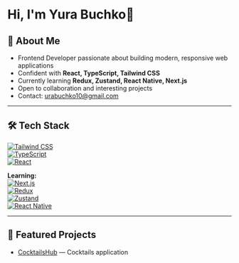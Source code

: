 # Hi, I'm Yura Buchko👋

## 🚀 About Me  
- Frontend Developer passionate about building modern, responsive web applications  
- Confident with **React, TypeScript, Tailwind CSS**  
- Currently learning **Redux, Zustand, React Native, Next.js**  
- Open to collaboration and interesting projects  
- Contact: [urabuchko10@gmail.com](mailto:urabuchko10@gmail.com)  

---

## 🛠 Tech Stack  
[![Tailwind CSS](https://img.shields.io/badge/Tailwind_CSS-%2338B2AC.svg?style=flat&logo=tailwind-css&logoColor=white)](https://tailwindcss.com/)  
[![TypeScript](https://img.shields.io/badge/TypeScript-%23007ACC.svg?style=flat&logo=typescript&logoColor=white)](https://www.typescriptlang.org/)  
[![React](https://img.shields.io/badge/React-%2320232a.svg?style=flat&logo=react&logoColor=%2361DAFB)](https://react.dev/)  

**Learning:**  
[![Next.js](https://img.shields.io/badge/Next.js-000000.svg?style=flat&logo=next.js&logoColor=white)](https://nextjs.org/)   
[![Redux](https://img.shields.io/badge/Redux-%23593d88.svg?style=flat&logo=redux&logoColor=white)](https://redux.js.org/)  
[![Zustand](https://img.shields.io/badge/Zustand-%2320232a.svg?style=flat&logo=react&logoColor=white)](https://docs.pmnd.rs/zustand/getting-started/introduction)  
[![React Native](https://img.shields.io/badge/React_Native-20232a.svg?style=flat&logo=react&logoColor=%2361DAFB)](https://reactnative.dev/)  

---

## 📌 Featured Projects  
- [CocktailsHub](https://github.com/yuri1901/CocktailsHub) — Cocktails application 

